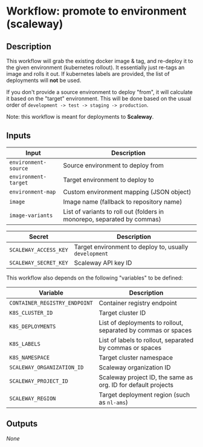 # Workflow: promote to environment (scaleway)

## Description

This workflow will grab the existing docker image & tag, and re-deploy it to the given environment (kubernetes rollout). It essentially just re-tags an image and rolls it out. If kubernetes labels are provided, the list of deployments will **not** be used.

If you don't provide a source environment to deploy "from", it will calculate it based on the "target" environment. This will be done based on the usual order of `development -> test -> staging -> production`.

Note: this workflow is meant for deployments to **Scaleway**.

## Inputs

| Input | Description |
| ----- | ----------- |
| `environment-source` | Source environment to deploy from |
| `environment-target` | Target environment to deploy to |
| `environment-map` | Custom environment mapping (JSON object) |
| `image` | Image name (fallback to repository name) |
| `image-variants` | List of variants to roll out (folders in monorepo, separated by commas) |

| Secret | Description |
| ------ | ----------- |
| `SCALEWAY_ACCESS_KEY` | Target environment to deploy to, usually `development` |
| `SCALEWAY_SECRET_KEY` | Scaleway API key ID |

This workflow also depends on the following "variables" to be defined:

| Variable | Description |
| -------- | ----------- |
| `CONTAINER_REGISTRY_ENDPOINT` | Container registry endpoint |
| `K8S_CLUSTER_ID` | Target cluster ID |
| `K8S_DEPLOYMENTS` | List of deployments to rollout, separated by commas or spaces |
| `K8S_LABELS` | List of labels to rollout, separated by commas or spaces |
| `K8S_NAMESPACE` | Target cluster namespace |
| `SCALEWAY_ORGANIZATION_ID` | Scaleway organization ID |
| `SCALEWAY_PROJECT_ID` | Scaleway project ID, the same as org. ID for default projects |
| `SCALEWAY_REGION` | Target deployment region (such as `nl-ams`) |

## Outputs

_None_
